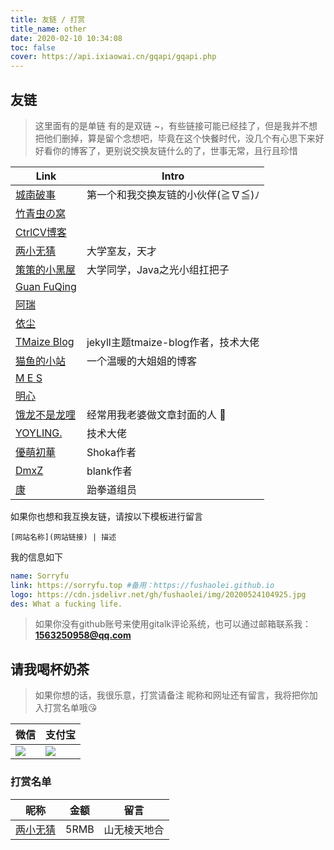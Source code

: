 ```yaml
---
title: 友链 / 打赏
title_name: other
date: 2020-02-10 10:34:08
toc: false
cover: https://api.ixiaowai.cn/gqapi/gqapi.php
---
```


## 友链

> 这里面有的是单链 有的是双链 ~，有些链接可能已经挂了，但是我并不想把他们删掉，算是留个念想吧，毕竟在这个快餐时代，没几个有心思下来好好看你的博客了，更别说交换友链什么的了，世事无常，且行且珍惜

Link | Intro
--|--
[城南破事](https://www.ronce.cc/) | 第一个和我交换友链的小伙伴(≧∇≦)ﾉ
[竹青虫の窝](https://1940879828.github.io/) | 
[CtrlCV博客](https://www.hack-er.cn/) | 
[两小无猜](https://www.cnblogs.com/charlottepl/) | 大学室友，天才
[策策的小黑屋](https://www.cnblogs.com/occlive/) | 大学同学，Java之光小组扛把子
[Guan FuQing](https://yiki.tech) | 
[阿瑞](https://wenzia.com) | 
[依尘](https://yichen.online) | 
[TMaize Blog](https://blog.tmaize.net/)  | jekyll主题tmaize-blog作者，技术大佬
[猫鱼的小站](http://catfish6.net/) | 一个温暖的大姐姐的博客
[M E S](https://rain.moimo.me) | 
[明心](https://subrige.xyz/) | 
[饿龙不是龙哩](https://liuyifei.club) | 经常用我老婆做文章封面的人 🤣
[YOYLING.](https://yoyling.com) | 技术大佬
[優萌初華](https://shoka.lostyu.me) | Shoka作者
[DmxZ](https://dmx.pub/) | blank作者
[康](http://kangxh.xyz) | 跆拳道组员 



如果你也想和我互换友链，请按以下模板进行留言

```
[网站名称](网站链接) | 描述
```

我的信息如下

```yml
name: Sorryfu
link: https://sorryfu.top #备用：https://fushaolei.github.io
logo: https://cdn.jsdelivr.net/gh/fushaolei/img/20200524104925.jpg
des: What a fucking life.
```


> 如果你没有github账号来使用gitalk评论系统，也可以通过邮箱联系我：
> **1563250958@qq.com**

## 请我喝杯奶茶
> 如果你想的话，我很乐意，打赏请备注 昵称和网址还有留言，我将把你加入打赏名单哦😘

微信 | 支付宝
--|--
![](https://cdn.jsdelivr.net/gh/fushaolei/img2/20200802125911.png) | ![](https://cdn.jsdelivr.net/gh/fushaolei/img2/20200802130035.jpg)

### 打赏名单

昵称 | 金额 | 留言
--|--|--
[两小无猜](https://www.cnblogs.com/charlottepl/) | 5RMB |山无棱天地合
